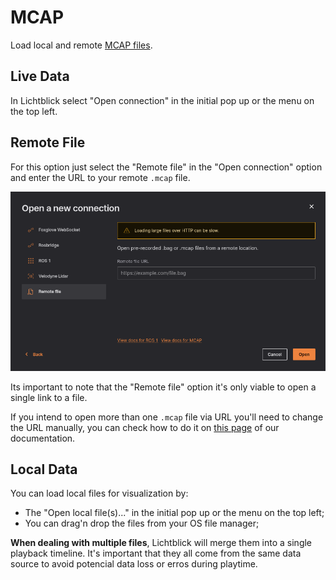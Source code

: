 # MCAP

Load local and remote [MCAP files](https://mcap.dev).

## Live Data

In Lichtblick select "Open connection" in the initial pop up or the menu on the top left.

## Remote File

For this option just select the "Remote file" in the "Open connection" option and enter the URL to your remote `.mcap` file.

![open-remote-file](images/open-remote-file.png)

<div class="warning">
Its important to note that the "Remote file" option it's only viable to open a single link to a file.
</div>

If you intend to open more than one `.mcap` file via URL you'll need to change the URL manually, you can check how to do it on [this page](../multiple-files.md) of our documentation.

## Local Data

You can load local files for visualization by:

- The "Open local file(s)..." in the initial pop up or the menu on the top left;
- You can drag'n drop the files from your OS file manager;

**When dealing with multiple files**, Lichtblick will merge them into a single playback timeline. It's important that they all come from the same data source to avoid potencial data loss or erros during playtime.
